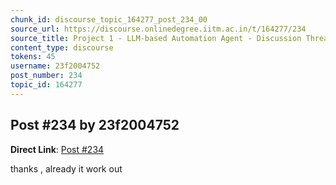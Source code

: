 ```yaml
---
chunk_id: discourse_topic_164277_post_234_00
source_url: https://discourse.onlinedegree.iitm.ac.in/t/164277/234
source_title: Project 1 - LLM-based Automation Agent - Discussion Thread [TDS Jan 2025]
content_type: discourse
tokens: 45
username: 23f2004752
post_number: 234
topic_id: 164277
---
```


## Post #234 by 23f2004752

**Direct Link**: [Post #234](https://discourse.onlinedegree.iitm.ac.in/t/164277/234)

thanks , already it work out
